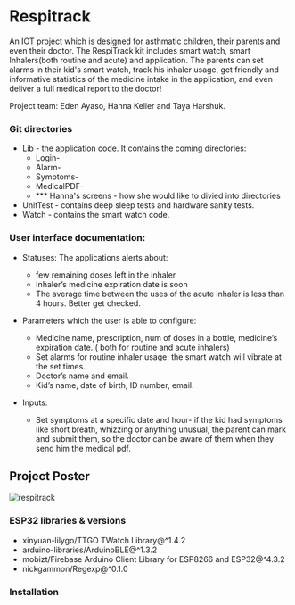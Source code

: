 # Respitrack
An IOT project which is designed for asthmatic children, their parents and even their doctor.
The RespiTrack kit includes smart watch, smart Inhalers(both routine and acute) and application. 
The parents can set alarms in their kid's smart watch, track his inhaler usage, get friendly and informative statistics of the medicine intake 
in the application, and even deliver a full medical report to the doctor!

Project team: Eden Ayaso, Hanna Keller and Taya Harshuk.


### Git directories
- Lib - the application code. It contains the coming directories:
   - Login- 
   - Alarm- 
  - Symptoms-
   - MedicalPDF-
   - *** Hanna's screens - how she would like to divied into directories
- UnitTest - contains deep sleep tests and hardware sanity tests.
- Watch - contains the smart watch code.


### User interface documentation:
- Statuses: The applications alerts about:
   - few remaining doses left in the inhaler
   - Inhaler’s medicine expiration date is soon
   - The average time between the uses of the acute inhaler is less than 4 hours. Better get checked.


- Parameters which the user is able to configure:
   - Medicine name, prescription, num of doses in a bottle,
     medicine’s expiration date. ( both for routine and acute inhalers)
   - Set alarms for routine inhaler usage: the smart watch will vibrate at the set times.
   - Doctor’s name and email.
   - Kid’s name, date of birth, ID number, email.

- Inputs:
    - Set symptoms at a specific date and hour- if the kid had symptoms like short breath, whizzing or
     anything unusual, the parent can mark and submit them, so the doctor can be aware of them when
     they send him the medical pdf.


## Project Poster
![respitrack](https://user-images.githubusercontent.com/95523968/219866086-239ce541-852c-4fb1-9cbd-1aec6e6dd424.png)

### ESP32 libraries & versions
- xinyuan-lilygo/TTGO TWatch Library@^1.4.2
- arduino-libraries/ArduinoBLE@^1.3.2
- mobizt/Firebase Arduino Client Library for ESP8266 and ESP32@^4.3.2
- nickgammon/Regexp@^0.1.0

### Installation




